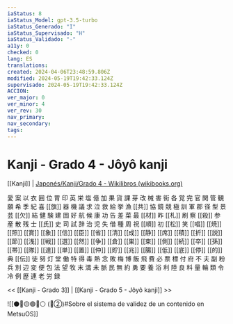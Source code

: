 ```yaml
---
iaStatus: 8
iaStatus_Model: gpt-3.5-turbo
iaStatus_Generado: "I"
iaStatus_Supervisado: "H"
iaStatus_Validado: "-"
a11y: 0
checked: 0
lang: ES
translations: 
created: 2024-04-06T23:48:59.806Z
modified: 2024-05-19T19:42:33.124Z
supervisado: 2024-05-19T19:42:33.124Z
ACCION: 
ver_major: 0
ver_minor: 4
ver_rev: 30
nav_primary: 
nav_secondary: 
tags:
---
```

# Kanji - Grado 4 - Jôyô kanji

[[Kanji]] | [Japonés/Kanji/Grado 4 - Wikilibros (wikibooks.org)](https://es.wikibooks.org/wiki/Japon%C3%A9s/Kanji/Grado_4)

愛 案 以 衣 囲 位 胃 印 英 栄 塩 億 加 果 貨 課 芽 改 械 害 街 各 覚 完 官 関 管 観 願 希 季 紀 喜 [[旗]] 器 機 議 求 泣 救 給 挙 漁 [[共]] 協 鏡 競 極 訓 軍 郡 径 型 景 芸 [[欠]] 結 健 験 建 固 好 航 候 康 功 告 差 菜 最 [[材]] 昨 [[札]] 刷 察 [[殺]] 参 産 散 残 士 [[氏]] 史 司 試 辞 治 児 失 借 種 周 祝 [[順]] 初 [[松]] 笑 [[唱]] [[焼]] [[照]] [[賞]] [[象]] [[信]] [[臣]] [[省]] [[清]] [[成]] [[静]] [[席]] [[積]] [[折]] [[説]] [[節]] [[浅]] [[戦]] [[選]] [[然]] [[争]] [[倉]] [[巣]] [[束]] [[側]] [[続]] [[卒]] [[孫]] [[帯]] [[隊]] [[達]] [[単]] [[置]] [[仲]] [[貯]] [[兆]] [[腸]] [[低]] [[底]] [[停]] [[的]] 典 [[伝]] 徒 努 灯 堂 働 特 得 毒 熱 念 敗 梅 博 飯 飛 費 必 票 標 付 府 不 夫 副 粉 兵 別 辺 変 便 包 法 望 牧 末 満 未 脈 民 無 約 勇 要 養 浴 利 陸 良 料 量 輪 類 令 冷 例 歴 連 老 労 録

<< [[Kanji - Grado 3]] | [[Kanji - Grado 5 - Jôyô kanji]] >>

![[⚫🔴🟡🟢🔵⚪ (🔴②)#Sobre el sistema de validez de un contenido en MetsuOS]]

